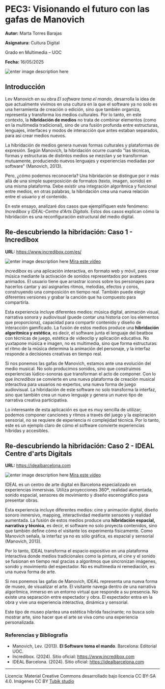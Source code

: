 # PEC3: Visionando el futuro con las gafas de Manovich

**Autor:** Marta Torres Barajas

**Asignatura:** Cultura Digital

Grado en Multimedia – UOC

**Fecha:** 16/05/2025

![enter image description here](https://cdn.pixabay.com/photo/2018/10/19/10/43/social-media-3758364_1280.jpg)


## Introducción

Lev Manovich en su obra *El software toma el mando*, desarrolla la idea de que actualmente vivimos en una cultura en la que el software ya no solo es una herramienta de creación o edición, sino que también organiza, representa y transforma los medios culturales. Por lo tanto, en este contexto, la **hibridación de medios** no trata de combinar elementos (como en la multimedia tradicional), sino de una fusión profunda entre estructuras, lenguajes, interfaces y modos de interacción que antes estaban separados, para así crear medios nuevos.

La hibridación de medios genera nuevas formas culturales y plataformas de expresión. Según Manovich, la hibridación ocurre cuando "las técnicas, formas y estructuras de distintos medios se mezclan y se transforman mutuamente, produciendo nuevos lenguajes y experiencias mediadas por software" (Manovich, 2013).

Pero, ¿cómo podemos reconocerla? Una hibridación se distingue por ir más allá de una simple superposición de formatos (texto, imagen, sonido) en una misma plataforma. Debe existir una integración algorítmica y funcional entre medios, en otras palabras, la hibridación crea una nueva relación entre el usuario y el contenido.

En este ensayo, analizaré dos casos que ejemplifiquen este fenómeno: *Incredibox* y *IDEAL-Centre d'Arts Digitals*. Estos dos casos explican cómo la hibridación es una reconfiguración estructural del medio digital. 


## Re-descubriendo la hibridación: Caso 1 - Incredibox

**URL:** https://www.incredibox.com/es/

![enter image description here](https://www.incredibox.com/img/home-mockup.jpg)
[Mira este vídeo](https://www.youtube.com/watch?v=eMdLqaeWP-k)

*Incredibox* es una aplicación interactiva, en formato web y móvil, para crear música mediante la activación de sonidos representados por avatares animados. El usuario tiene que arrastrar iconos sobre los personajes para hacerlos cantar y así asignarles ritmos, melodías, efectos y coros, construyendo una composición en tiempo real. También puede elegir diferentes versiones y grabar la canción que ha compuesto para compartirla. 

Esta experiencia incluye diferentes medios: música digital, animación visual, narrativa sonora y audiovisual (puede contar una historia con los elementos que proporciona), capacidad para compartir contenido y diseño de interacción gamificado. La fusión de estos medios produce una **hibridación algorítmica y estética**, es decir, el software junta el lenguaje del beatbox con técnicas de juego, estética de videoclip y aplicación educativa. No yuxtapone música e imagen, no es multimedia, sino que forma estructuras: el ritmo de la música determina la animación del personaje, y la interfaz responde a decisiones creativas en tiempo real.

Si nos ponemos las gafas de Manovich, estamos ante una evolución del medio musical. No solo producimos sonidos, sino que construimos experiencias lúdico-sonoras que transforman el acto de componer. Con lo que *Incredibox* se convierte en una nueva plataforma de creación musical interactiva para usuarios no expertos, una nueva forma de juego audiovisual. La hibridación de este software no solo transforma la interfaz, sino que también crea un nuevo lenguaje y genera un nuevo tipo de narrativa creativa participativa. 

Lo interesante de esta aplicación es que es muy sencilla de utilizar; podemos componer canciones y ritmos a través del juego y la exploración sensorial, no se requiere de experiencia ni complejidad técnica. Por lo tanto, este es un ejemplo claro de cómo el software convierte experiencias híbridas y accesibles.

## Re-descubriendo la hibridación: Caso 2 - IDEAL Centre d'arts Digitals

**URL:** https://idealbarcelona.com 

![enter image description here](https://yt3.googleusercontent.com/DR98AEotwSFCAjSF95QOMbqllwcD8mBxBV2C470Zxog_l8kwlIDxdMk0PgBZpyemvmx37etbVbM=w2560-fcrop64=1,00005a57ffffa5a8-k-c0xffffffff-no-nd-rj)
[Mira este vídeo](https://www.youtube.com/watch?v=3NCLj52pd94)

IDEAL es un centro de arte digital en Barcelona especializado en experiencias inmersivas. Utiliza proyecciones 360º, realidad aumentada, sonido espacial, sensores de movimiento y diseño escenográfico para presentar obras. 

Esta experiencia incluye diferentes medios: cine y animación digital, diseño sonoro inmersivo, mapping, interactividad mediante sensores y realidad aumentada. La fusión de estos medios produce una **hibridación espacial, narrativa y técnica**, es decir, el software no solo proyecta contenidos, sino que también define cómo el visitante los experimenta físicamente. Como Manovich señala, la interfaz ya no es sólo gráfica, es espacial y sensorial (Manovich, 2013).

Por lo tanto, IDEAL transforma el espacio expositivo en una plataforma interactiva donde medios tradicionales como la pintura, el cine y el sonido se fusionan en tiempo real gracias a algoritmos que sincronizan imágenes, sonido y movimiento del espectador. No es multimedia ni remediación, es una nueva forma de arte. 

Si nos ponemos las gafas de Manovich, IDEAL representa una nueva forma de museo, de visualizar el arte. El visitante navega dentro de una narrativa algorítmica, inmerso en un entorno virtual que responde a su presencia. No existe una separación entre espectador y obra. El espectador entra en la obra y vive una experiencia interactiva, dinámica y sensorial. 

Este tipo de museo plantea una estética híbrida fascinante; no busca solo mostrar arte, sino hacer que el arte se viva como una experiencia personalizada.

### Referencias y Bibliografía

* Manovich, Lev. (2013). **El Software toma el mando**. Barcelona: Editorial UOC.
* Incredibox. (2024). Sitio oficial: https://www.incredibox.com
* IDEAL Barcelona. (2024). Sitio oficial: https://idealbarcelona.com


----

Licencia: Material Creative Commons desarrollado bajo licencia CC BY-SA 4.0. Imágenes CC BY [Tubik studio](https://blog.tubikstudio.com/how-to-create-original-flat-illustrations-designers-tips/) 
